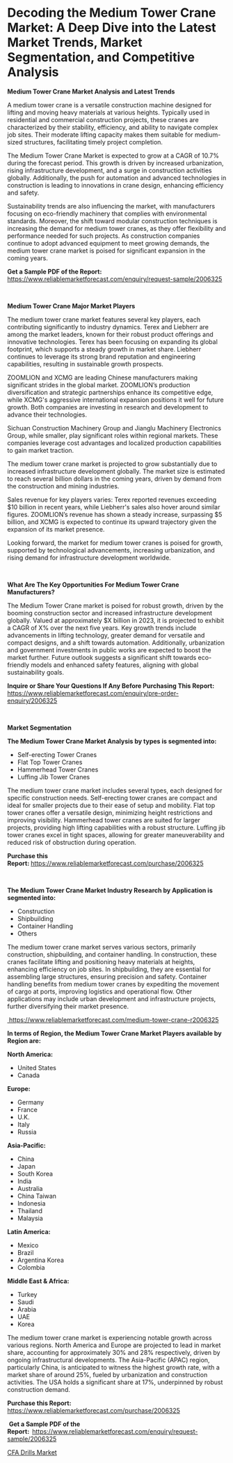 <p><h1>Decoding the Medium Tower Crane Market: A Deep Dive into the Latest Market Trends, Market Segmentation, and Competitive Analysis</h1></p><p><strong>Medium Tower Crane Market Analysis and Latest Trends</strong></p>
<p><p>A medium tower crane is a versatile construction machine designed for lifting and moving heavy materials at various heights. Typically used in residential and commercial construction projects, these cranes are characterized by their stability, efficiency, and ability to navigate complex job sites. Their moderate lifting capacity makes them suitable for medium-sized structures, facilitating timely project completion.</p><p>The Medium Tower Crane Market is expected to grow at a CAGR of 10.7% during the forecast period. This growth is driven by increased urbanization, rising infrastructure development, and a surge in construction activities globally. Additionally, the push for automation and advanced technologies in construction is leading to innovations in crane design, enhancing efficiency and safety. </p><p>Sustainability trends are also influencing the market, with manufacturers focusing on eco-friendly machinery that complies with environmental standards. Moreover, the shift toward modular construction techniques is increasing the demand for medium tower cranes, as they offer flexibility and performance needed for such projects. As construction companies continue to adopt advanced equipment to meet growing demands, the medium tower crane market is poised for significant expansion in the coming years.</p></p>
<p><strong>Get a Sample PDF of the Report:&nbsp;</strong> <a href="https://www.reliablemarketforecast.com/enquiry/request-sample/2006325?utm_campaign=1832&utm_medium=2&utm_source=Github&utm_content=ia&utm_term=02032025&utm_id=medium-tower-crane">https://www.reliablemarketforecast.com/enquiry/request-sample/2006325</a></p>
<p>&nbsp;</p>
<p><strong>Medium Tower Crane Major Market Players</strong></p>
<p><p>The medium tower crane market features several key players, each contributing significantly to industry dynamics. Terex and Liebherr are among the market leaders, known for their robust product offerings and innovative technologies. Terex has been focusing on expanding its global footprint, which supports a steady growth in market share. Liebherr continues to leverage its strong brand reputation and engineering capabilities, resulting in sustainable growth prospects.</p><p>ZOOMLION and XCMG are leading Chinese manufacturers making significant strides in the global market. ZOOMLION’s production diversification and strategic partnerships enhance its competitive edge, while XCMG's aggressive international expansion positions it well for future growth. Both companies are investing in research and development to advance their technologies.</p><p>Sichuan Construction Machinery Group and Jianglu Machinery Electronics Group, while smaller, play significant roles within regional markets. These companies leverage cost advantages and localized production capabilities to gain market traction.</p><p>The medium tower crane market is projected to grow substantially due to increased infrastructure development globally. The market size is estimated to reach several billion dollars in the coming years, driven by demand from the construction and mining industries.</p><p>Sales revenue for key players varies: Terex reported revenues exceeding $10 billion in recent years, while Liebherr's sales also hover around similar figures. ZOOMLION’s revenue has shown a steady increase, surpassing $5 billion, and XCMG is expected to continue its upward trajectory given the expansion of its market presence.</p><p>Looking forward, the market for medium tower cranes is poised for growth, supported by technological advancements, increasing urbanization, and rising demand for infrastructure development worldwide.</p></p>
<p>&nbsp;</p>
<p><strong>What Are The Key Opportunities For Medium Tower Crane Manufacturers?</strong></p>
<p><p>The Medium Tower Crane market is poised for robust growth, driven by the booming construction sector and increased infrastructure development globally. Valued at approximately $X billion in 2023, it is projected to exhibit a CAGR of X% over the next five years. Key growth trends include advancements in lifting technology, greater demand for versatile and compact designs, and a shift towards automation. Additionally, urbanization and government investments in public works are expected to boost the market further. Future outlook suggests a significant shift towards eco-friendly models and enhanced safety features, aligning with global sustainability goals.</p></p>
<p><strong>Inquire or Share Your Questions If Any Before Purchasing This Report:</strong> <a href="https://www.reliablemarketforecast.com/enquiry/pre-order-enquiry/2006325?utm_campaign=1832&utm_medium=2&utm_source=Github&utm_content=ia&utm_term=02032025&utm_id=medium-tower-crane">https://www.reliablemarketforecast.com/enquiry/pre-order-enquiry/2006325</a></p>
<p>&nbsp;</p>
<p><strong>Market Segmentation</strong></p>
<p><strong>The Medium Tower Crane Market Analysis by types is segmented into:</strong></p>
<p><ul><li>Self-erecting Tower Cranes</li><li>Flat Top Tower Cranes</li><li>Hammerhead Tower Cranes</li><li>Luffing Jib Tower Cranes</li></ul></p>
<p><p>The medium tower crane market includes several types, each designed for specific construction needs. Self-erecting tower cranes are compact and ideal for smaller projects due to their ease of setup and mobility. Flat top tower cranes offer a versatile design, minimizing height restrictions and improving visibility. Hammerhead tower cranes are suited for larger projects, providing high lifting capabilities with a robust structure. Luffing jib tower cranes excel in tight spaces, allowing for greater maneuverability and reduced risk of obstruction during operation.</p></p>
<p><strong>Purchase this Report:&nbsp;</strong><a href="https://www.reliablemarketforecast.com/purchase/2006325?utm_campaign=1832&utm_medium=2&utm_source=Github&utm_content=ia&utm_term=02032025&utm_id=medium-tower-crane">https://www.reliablemarketforecast.com/purchase/2006325</a></p>
<p>&nbsp;</p>
<p><strong>The Medium Tower Crane Market Industry Research by Application is segmented into:</strong></p>
<p><ul><li>Construction</li><li>Shipbuilding</li><li>Container Handling</li><li>Others</li></ul></p>
<p><p>The medium tower crane market serves various sectors, primarily construction, shipbuilding, and container handling. In construction, these cranes facilitate lifting and positioning heavy materials at heights, enhancing efficiency on job sites. In shipbuilding, they are essential for assembling large structures, ensuring precision and safety. Container handling benefits from medium tower cranes by expediting the movement of cargo at ports, improving logistics and operational flow. Other applications may include urban development and infrastructure projects, further diversifying their market presence.</p></p>
<p><a href="https://www.reliablemarketforecast.com/medium-tower-crane-r2006325?utm_campaign=1832&utm_medium=2&utm_source=Github&utm_content=ia&utm_term=02032025&utm_id=medium-tower-crane">&nbsp;https://www.reliablemarketforecast.com/medium-tower-crane-r2006325</a></p>
<p><strong>In terms of Region, the Medium Tower Crane Market Players available by Region are:</strong></p>
<p>
    <p> <strong> North America: </strong>
        <ul>
            <li>United States</li>
            <li>Canada</li>
        </ul>
        </p> 
    <p> <strong> Europe: </strong>
        <ul>
            <li>Germany</li>
            <li>France</li>
            <li>U.K.</li>
            <li>Italy</li>
            <li>Russia</li>
        </ul>
        </p> 
    <p> <strong> Asia-Pacific: </strong>
        <ul>
            <li>China</li>
            <li>Japan</li>
            <li>South Korea</li>
            <li>India</li>
            <li>Australia</li>
            <li>China Taiwan</li>
            <li>Indonesia</li>
            <li>Thailand</li>
            <li>Malaysia</li>
        </ul>
        </p> 
    <p> <strong> Latin America: </strong>
        <ul>
            <li>Mexico</li>
            <li>Brazil</li>
            <li>Argentina Korea</li>
            <li>Colombia</li>
        </ul>
        </p> 
    <p> <strong> Middle East & Africa: </strong>
        <ul>
            <li>Turkey</li>
            <li>Saudi</li>
            <li>Arabia</li>
            <li>UAE</li>
            <li>Korea</li>
        </ul>
    </p>
    </p>
<p><p>The medium tower crane market is experiencing notable growth across various regions. North America and Europe are projected to lead in market share, accounting for approximately 30% and 28% respectively, driven by ongoing infrastructural developments. The Asia-Pacific (APAC) region, particularly China, is anticipated to witness the highest growth rate, with a market share of around 25%, fueled by urbanization and construction activities. The USA holds a significant share at 17%, underpinned by robust construction demand.</p></p>
<p><strong>Purchase this Report: </strong><a href="https://www.reliablemarketforecast.com/purchase/2006325?utm_campaign=1832&utm_medium=2&utm_source=Github&utm_content=ia&utm_term=02032025&utm_id=medium-tower-crane">https://www.reliablemarketforecast.com/purchase/2006325</a></p>
<p>&nbsp;<strong>Get a Sample PDF of the Report:&nbsp;&nbsp;</strong><a href="https://www.reliablemarketforecast.com/enquiry/request-sample/2006325?utm_campaign=1832&utm_medium=2&utm_source=Github&utm_content=ia&utm_term=02032025&utm_id=medium-tower-crane">https://www.reliablemarketforecast.com/enquiry/request-sample/2006325</a></p>
<p><strong></strong></p>
<p><p><a href="https://github.com/AKSHATREPORTPRIME/Market-Research-Report-List-7/blob/main/cfa-drills-market.md?utm_campaign=1832&utm_medium=2&utm_source=Github&utm_content=ia&utm_term=02032025&utm_id=medium-tower-crane">CFA Drills Market</a></p></p>